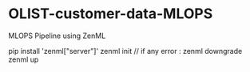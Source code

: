 # OLIST-customer-data-MLOPS
MLOPS Pipeline using ZenML

pip install 'zenml["server"]'
zenml init
// if any error : zenml downgrade
zenml up
